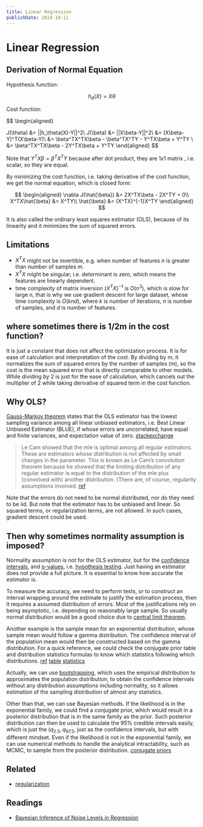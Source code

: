 ```yaml
---
title: Linear Regression
publishDate: 2024-10-11
---
```


# Linear Regression

## Derivation of Normal Equation

Hypothesis function:

$$
h_\theta(X) = X\theta
$$

Cost function:

$$
\begin{aligned}

J(\theta) &= ||h_\theta(X)-Y||^2\\
J(\beta) &= ||X\beta-Y||^2\\
&= (X\beta-Y)^T(X\beta-Y)\\
&= \beta^TX^TX\beta - \beta^TX^TY - Y^TX\beta + Y^TY \\
&= \beta^TX^TX\beta - 2Y^TX\beta + Y^TY
\end{aligned}
$$

Note that $Y^TX\beta = \beta^TX^TY$ because after dot product, they are 1x1 matrix , i.e. scalar, so they are equal.

By minimizing the cost function, i.e. taking derivative of the cost function, we get the normal equation, which is closed form:

$$
\begin{aligned}
\nabla J(\hat{\beta}) &= 2X^TX\beta - 2X^TY = 0\\
X^TX\hat{\beta} &= X^TY\\
\hat{\beta} &= (X^TX)^{-1}X^TY
\end{aligned}
$$

It is also called the ordinary least squares estimator (OLS), because of its linearity and it minimizes the sum of squared errors.

## Limitations

- $X^TX$ might not be invertible, e.g. when number of features $n$ is greater than number of samples $m$.
- $X^TX$ might be singular, i.e. determinant is zero, which means the features are linearly dependent.
- time complexity of matrix inversion $(X^TX)^{-1}$ is $O(n^3)$, which is slow for large $n$, that is why we use gradient descent for large dataset, whose time complexity is $O(knd)$, where $k$ is number of iterations, $n$ is number of samples, and $d$ is number of features.

## where sometimes there is 1/2m in the cost function?

It is just a constant that does not affect the optimization process. It is for ease of calculation and interpretation of the cost. By dividing by m, it normalizes the sum of squared errors by the number of samples (m), so the cost is the mean squared error that is directly comparable to other models. While dividing by 2 is just for the ease of calculation, which cancels out the multiplier of 2 while taking derivative of squared term in the cost function.

## Why OLS?

[Gauss-Markov theorem](https://en.wikipedia.org/wiki/Gauss%E2%80%93Markov_theorem) states that the OLS estimator has the lowest sampling variance among all linear unbiased estimators, i.e. Best Linear Unbiased Estimator (BLUE), if whose errors are uncorrelated, have equal and finite variances, and expectation value of zero. [stackexchange](https://stats.stackexchange.com/questions/29731/regression-when-the-ols-residuals-are-not-normally-distributed)

> Le Cam showed that the mle is optimal among all regular estimators. These are estimators whose distribution is not affected by small changes in the parameter. This is known as Le Cam’s convolution theorem because he showed that the limiting distribution of any regular estimator is equal to the distribution of the mle plus (convolved with) another distribution. (There are, of course, regularity assumptions involved. [ref](https://normaldeviate.wordpress.com/2013/04/05/super-efficiency-the-nasty-ugly-little-fact/)

Note that the errors do not need to be normal distributed, nor do they need to be iid. But note that the estimator has to be unbiased and linear. So squared terms, or regularization terms, are not allowed. In such cases, gradient descent could be used.

## Then why sometimes normality assumption is imposed?

Normality assumption is not for the OLS estimator, but for the [confidence intervals](confidence-intervals.md), and [p-values](p-values.md), i.e. [hypothesis testing](hypothesis-testing.md). Just having an estimator does not provide a full picture. It is essential to know how accurate the estimator is.

To measure the accuracy, we need to perform tests, or to construct an interval wrapping around the estimate to justify the estimation process, then it requires a assumed distribution of errors. Most of the justifications rely on being asymptotic, i.e. depending on reasonably large sample. So usually normal distribution would be a good choice due to [central limit theorem](central-limit-theorem.md).

Another example is the sample mean for an exponential distribution, whose sample mean would follow a gamma distribution. The confidence interval of the population mean would then be constructed based on the gamma distribution. For a quick reference, we could check the conjugate prior table and distribution statistics formulas to know which statistics following which distributions. [ref](https://stats.stackexchange.com/questions/525774/is-there-any-assumption-between-confidence-intervals-and-data-normalty) [table](https://en.wikipedia.org/wiki/Conjugate_prior#Table_of_conjugate_distributions) [statistics](https://en.wikipedia.org/wiki/Exponential_distribution)

Actually, we can use [bootstrapping](bootstrapping.md), which uses the empirical distribution to approximates the population distribution, to obtain the confidence intervals without any distribution assumptions including normality, so it allows estimation of the sampling distribution of almost any statistics.

Other than that, we can use Bayesian methods. If the likelihood is in the exponential family, we could find a conjugate prior, which would result in a posterior distribution that is in the same family as the prior. Such posterior distribution can then be used to calculate the 95% credible intervals easily, which is just the $(q_{2.5}, q_{97.5}$, just as the confidence intervals, but with different mindset. Even if the likelihood is not in the exponential family, we can use numerical methods to handle the analytical intractability, such as MCMC, to sample from the posterior distribution. [conjugate priors](conjugate-priors.md)

## Related

- [regularization](regularization.md)

## Readings

- [Bayesian Inference of Noise Levels in Regression](https://www.microsoft.com/en-us/research/wp-content/uploads/2016/02/bishop-noise-icann-97.pdf)
